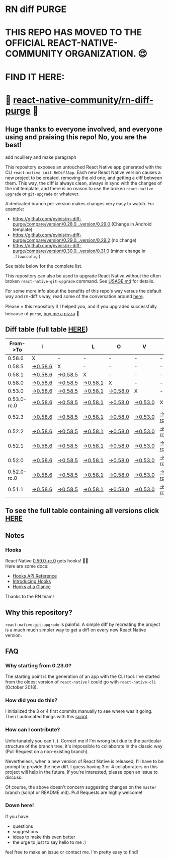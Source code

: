 # RN diff PURGE

# THIS REPO HAS MOVED TO THE OFFICIAL REACT-NATIVE-COMMUNITY ORGANIZATION. 😍
# FIND IT HERE:  
# 💪 [react-native-community/rn-diff-purge](https://github.com/react-native-community/rn-diff-purge) 🎉
## Huge thanks to everyone involved, and everyone using and praising this repo! No, you are the best!


 add ncuillery and make paragraph

This repository exposes an untouched React Native app generated with the CLI
`react-native init RnDiffApp`. Each new React Native version causes a new project to be created, removing the old one, and getting a diff between them. This way, the diff is always clean, always in sync with the changes of the init template, and there is no reason to use the broken `react-native upgrade` or `git-upgrade` or whatever.

A dedicated branch per version makes changes very easy
to watch. For example:

* https://github.com/pvinis/rn-diff-purge/compare/version/0.28.0...version/0.29.0
(Change in Android template)
* https://github.com/pvinis/rn-diff-purge/compare/version/0.29.0...version/0.29.2
(no change)
* https://github.com/pvinis/rn-diff-purge/compare/version/0.30.0...version/0.31.0
(minor change in `.flowconfig` )

See table below for the complete list.

This repository can also be used to upgrade React Native without the often broken `react-native-git-upgrade` command.
See [USAGE.md](https://github.com/pvinis/rn-diff-purge/blob/master/USAGE.md) for details.

For some more info about the benefits of this repo's way versus the default way and rn-diff's way, read some of the conversation around [here](https://github.com/react-native-community/discussions-and-proposals/issues/68#issuecomment-452227478).

Please :star: this repository if I helped you, and if you upgraded successfully because of `purge`, [buy me a pizza](https://www.buymeacoffee.com/DGWwHVZ4s) :pizza:

## Diff table (full table [HERE](https://pvinis.github.io/rn-diff-purge))

| From->To    | I                                                                                               |                                                                                                 | L                                                                                               | O                                                                                               | V                                                                                               | E                                                                                                         |                                                                                                 | D                                                                                               | I                                                                                               | F                                                                                               | F                                                                                                    | S   |
| ----------- | ----------------------------------------------------------------------------------------------- | ----------------------------------------------------------------------------------------------- | ----------------------------------------------------------------------------------------------- | ----------------------------------------------------------------------------------------------- | ----------------------------------------------------------------------------------------------- | --------------------------------------------------------------------------------------------------------- | ----------------------------------------------------------------------------------------------- | ----------------------------------------------------------------------------------------------- | ----------------------------------------------------------------------------------------------- | ----------------------------------------------------------------------------------------------- | ---------------------------------------------------------------------------------------------------- | --- |
| 0.58.6      | X                                                                                               | -                                                                                               | -                                                                                               | -                                                                                               | -                                                                                               | -                                                                                                         | -                                                                                               | -                                                                                               | -                                                                                               | -                                                                                               | -                                                                                                    | -   |
| 0.58.5      | [->0.58.6](https://github.com/pvinis/rn-diff-purge/compare/version/0.58.5..version/0.58.6)      | X                                                                                               | -                                                                                               | -                                                                                               | -                                                                                               | -                                                                                                         | -                                                                                               | -                                                                                               | -                                                                                               | -                                                                                               | -                                                                                                    | -   |
| 0.58.1      | [->0.58.6](https://github.com/pvinis/rn-diff-purge/compare/version/0.58.1..version/0.58.6)      | [->0.58.5](https://github.com/pvinis/rn-diff-purge/compare/version/0.58.1..version/0.58.5)      | X                                                                                               | -                                                                                               | -                                                                                               | -                                                                                                         | -                                                                                               | -                                                                                               | -                                                                                               | -                                                                                               | -                                                                                                    | -   |
| 0.58.0      | [->0.58.6](https://github.com/pvinis/rn-diff-purge/compare/version/0.58.0..version/0.58.6)      | [->0.58.5](https://github.com/pvinis/rn-diff-purge/compare/version/0.58.0..version/0.58.5)      | [->0.58.1](https://github.com/pvinis/rn-diff-purge/compare/version/0.58.0..version/0.58.1)      | X                                                                                               | -                                                                                               | -                                                                                                         | -                                                                                               | -                                                                                               | -                                                                                               | -                                                                                               | -                                                                                                    | -   |
| 0.53.0      | [->0.58.6](https://github.com/pvinis/rn-diff-purge/compare/version/0.53.0..version/0.58.6)      | [->0.58.5](https://github.com/pvinis/rn-diff-purge/compare/version/0.53.0..version/0.58.5)      | [->0.58.1](https://github.com/pvinis/rn-diff-purge/compare/version/0.53.0..version/0.58.1)      | [->0.58.0](https://github.com/pvinis/rn-diff-purge/compare/version/0.53.0..version/0.58.0)      | X                                                                                               | -                                                                                                         | -                                                                                               | -                                                                                               | -                                                                                               | -                                                                                               | -                                                                                                    | -   |
| 0.53.0-rc.0 | [->0.58.6](https://github.com/pvinis/rn-diff-purge/compare/version/0.53.0-rc.0..version/0.58.6) | [->0.58.5](https://github.com/pvinis/rn-diff-purge/compare/version/0.53.0-rc.0..version/0.58.5) | [->0.58.1](https://github.com/pvinis/rn-diff-purge/compare/version/0.53.0-rc.0..version/0.58.1) | [->0.58.0](https://github.com/pvinis/rn-diff-purge/compare/version/0.53.0-rc.0..version/0.58.0) | [->0.53.0](https://github.com/pvinis/rn-diff-purge/compare/version/0.53.0-rc.0..version/0.53.0) | X                                                                                                         | -                                                                                               | -                                                                                               | -                                                                                               | -                                                                                               | -                                                                                                    | -   |
| 0.52.3      | [->0.58.6](https://github.com/pvinis/rn-diff-purge/compare/version/0.52.3..version/0.58.6)      | [->0.58.5](https://github.com/pvinis/rn-diff-purge/compare/version/0.52.3..version/0.58.5)      | [->0.58.1](https://github.com/pvinis/rn-diff-purge/compare/version/0.52.3..version/0.58.1)      | [->0.58.0](https://github.com/pvinis/rn-diff-purge/compare/version/0.52.3..version/0.58.0)      | [->0.53.0](https://github.com/pvinis/rn-diff-purge/compare/version/0.52.3..version/0.53.0)      | [->0.53.0-rc.0](https://github.com/pvinis/rn-diff-purge/compare/version/0.52.3..version/0.53.0-rc.0)      | X                                                                                               | -                                                                                               | -                                                                                               | -                                                                                               | -                                                                                                    | -   |
| 0.52.2      | [->0.58.6](https://github.com/pvinis/rn-diff-purge/compare/version/0.52.2..version/0.58.6)      | [->0.58.5](https://github.com/pvinis/rn-diff-purge/compare/version/0.52.2..version/0.58.5)      | [->0.58.1](https://github.com/pvinis/rn-diff-purge/compare/version/0.52.2..version/0.58.1)      | [->0.58.0](https://github.com/pvinis/rn-diff-purge/compare/version/0.52.2..version/0.58.0)      | [->0.53.0](https://github.com/pvinis/rn-diff-purge/compare/version/0.52.2..version/0.53.0)      | [->0.53.0-rc.0](https://github.com/pvinis/rn-diff-purge/compare/version/0.52.2..version/0.53.0-rc.0)      | [->0.52.3](https://github.com/pvinis/rn-diff-purge/compare/version/0.52.2..version/0.52.3)      | X                                                                                               | -                                                                                               | -                                                                                               | -                                                                                                    | -   |
| 0.52.1      | [->0.58.6](https://github.com/pvinis/rn-diff-purge/compare/version/0.52.1..version/0.58.6)      | [->0.58.5](https://github.com/pvinis/rn-diff-purge/compare/version/0.52.1..version/0.58.5)      | [->0.58.1](https://github.com/pvinis/rn-diff-purge/compare/version/0.52.1..version/0.58.1)      | [->0.58.0](https://github.com/pvinis/rn-diff-purge/compare/version/0.52.1..version/0.58.0)      | [->0.53.0](https://github.com/pvinis/rn-diff-purge/compare/version/0.52.1..version/0.53.0)      | [->0.53.0-rc.0](https://github.com/pvinis/rn-diff-purge/compare/version/0.52.1..version/0.53.0-rc.0)      | [->0.52.3](https://github.com/pvinis/rn-diff-purge/compare/version/0.52.1..version/0.52.3)      | [->0.52.2](https://github.com/pvinis/rn-diff-purge/compare/version/0.52.1..version/0.52.2)      | X                                                                                               | -                                                                                               | -                                                                                                    | -   |
| 0.52.0      | [->0.58.6](https://github.com/pvinis/rn-diff-purge/compare/version/0.52.0..version/0.58.6)      | [->0.58.5](https://github.com/pvinis/rn-diff-purge/compare/version/0.52.0..version/0.58.5)      | [->0.58.1](https://github.com/pvinis/rn-diff-purge/compare/version/0.52.0..version/0.58.1)      | [->0.58.0](https://github.com/pvinis/rn-diff-purge/compare/version/0.52.0..version/0.58.0)      | [->0.53.0](https://github.com/pvinis/rn-diff-purge/compare/version/0.52.0..version/0.53.0)      | [->0.53.0-rc.0](https://github.com/pvinis/rn-diff-purge/compare/version/0.52.0..version/0.53.0-rc.0)      | [->0.52.3](https://github.com/pvinis/rn-diff-purge/compare/version/0.52.0..version/0.52.3)      | [->0.52.2](https://github.com/pvinis/rn-diff-purge/compare/version/0.52.0..version/0.52.2)      | [->0.52.1](https://github.com/pvinis/rn-diff-purge/compare/version/0.52.0..version/0.52.1)      | X                                                                                               | -                                                                                                    | -   |
| 0.52.0-rc.0 | [->0.58.6](https://github.com/pvinis/rn-diff-purge/compare/version/0.52.0-rc.0..version/0.58.6) | [->0.58.5](https://github.com/pvinis/rn-diff-purge/compare/version/0.52.0-rc.0..version/0.58.5) | [->0.58.1](https://github.com/pvinis/rn-diff-purge/compare/version/0.52.0-rc.0..version/0.58.1) | [->0.58.0](https://github.com/pvinis/rn-diff-purge/compare/version/0.52.0-rc.0..version/0.58.0) | [->0.53.0](https://github.com/pvinis/rn-diff-purge/compare/version/0.52.0-rc.0..version/0.53.0) | [->0.53.0-rc.0](https://github.com/pvinis/rn-diff-purge/compare/version/0.52.0-rc.0..version/0.53.0-rc.0) | [->0.52.3](https://github.com/pvinis/rn-diff-purge/compare/version/0.52.0-rc.0..version/0.52.3) | [->0.52.2](https://github.com/pvinis/rn-diff-purge/compare/version/0.52.0-rc.0..version/0.52.2) | [->0.52.1](https://github.com/pvinis/rn-diff-purge/compare/version/0.52.0-rc.0..version/0.52.1) | [->0.52.0](https://github.com/pvinis/rn-diff-purge/compare/version/0.52.0-rc.0..version/0.52.0) | X                                                                                                    | -   |
| 0.51.1      | [->0.58.6](https://github.com/pvinis/rn-diff-purge/compare/version/0.51.1..version/0.58.6)      | [->0.58.5](https://github.com/pvinis/rn-diff-purge/compare/version/0.51.1..version/0.58.5)      | [->0.58.1](https://github.com/pvinis/rn-diff-purge/compare/version/0.51.1..version/0.58.1)      | [->0.58.0](https://github.com/pvinis/rn-diff-purge/compare/version/0.51.1..version/0.58.0)      | [->0.53.0](https://github.com/pvinis/rn-diff-purge/compare/version/0.51.1..version/0.53.0)      | [->0.53.0-rc.0](https://github.com/pvinis/rn-diff-purge/compare/version/0.51.1..version/0.53.0-rc.0)      | [->0.52.3](https://github.com/pvinis/rn-diff-purge/compare/version/0.51.1..version/0.52.3)      | [->0.52.2](https://github.com/pvinis/rn-diff-purge/compare/version/0.51.1..version/0.52.2)      | [->0.52.1](https://github.com/pvinis/rn-diff-purge/compare/version/0.51.1..version/0.52.1)      | [->0.52.0](https://github.com/pvinis/rn-diff-purge/compare/version/0.51.1..version/0.52.0)      | [->0.52.0-rc.0](https://github.com/pvinis/rn-diff-purge/compare/version/0.51.1..version/0.52.0-rc.0) | X   |

## To see the full table containing all versions click [HERE](https://pvinis.github.io/rn-diff-purge)

## Notes

### Hooks
React Native [0.59.0-rc.0](https://github.com/pvinis/rn-diff-purge#version-changes) gets hooks! 🎉🥳  
Here are some docs:
- [Hooks API Reference](https://reactjs.org/docs/hooks-reference.html)
- [Introducing Hooks](https://reactjs.org/docs/hooks-intro.html)
- [Hooks at a Glance](https://reactjs.org/docs/hooks-overview.html)

Thanks to the RN team!

## Why this repository?
`react-native-git-upgrade` is painful. A simple diff by recreating the project is a much much simpler way to get a diff on every new React Native version.


## FAQ

### Why starting from 0.23.0?

The starting point is the generation of an app with the CLI tool. I've started from the oldest
version of `react-native` I could go with `react-native-cli` (October 2018).

### How did you do this?

I initialized the 3 or 4 first commits manually to see where was it going. Then I automated
things with this [script](https://github.com/pvinis/rn-diff-purge/blob/master/new-version.sh).

### How can I contribute?

Unfortunately you can't ;). Correct me if I'm wrong but due to the particular structure of the
branch tree, it's impossible to collaborate in the classic way (Pull Request on a non-existing
branch).

Nevertheless, when a new version of React Native is released, I'll have to be prompt to provide
the new diff. I guess having 3 or 4 collaborators on this project will help in the future.
If you're interested, please open an issue to discuss.

Of course, the above doesn't concern suggesting changes on the `master` branch (script or
README.md). Pull Requests are highly welcome!


### Down here!

If you have: 
- questions
- suggestions
- ideas to make this even better
- the urge to just to say hello to me :)

feel free to make an issue or contact me. I'm pretty easy to find!
